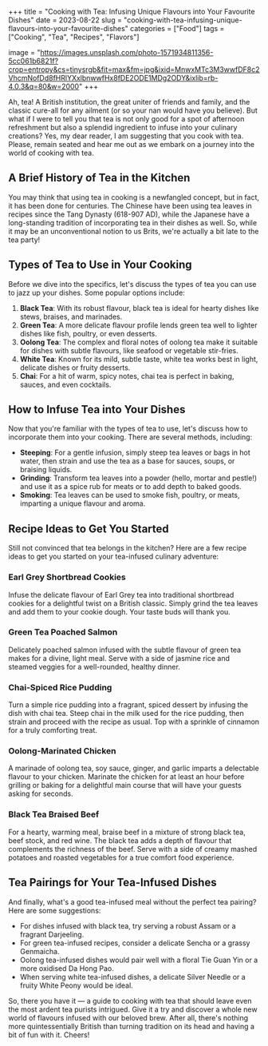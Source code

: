 +++
title = "Cooking with Tea: Infusing Unique Flavours into Your Favourite Dishes"
date = 2023-08-22
slug = "cooking-with-tea-infusing-unique-flavours-into-your-favourite-dishes"
categories = ["Food"]
tags = ["Cooking", "Tea", "Recipes", "Flavors"]

image = "https://images.unsplash.com/photo-1571934811356-5cc061b6821f?crop=entropy&cs=tinysrgb&fit=max&fm=jpg&ixid=MnwxMTc3M3wwfDF8c2VhcmNofDd8fHRlYXxlbnwwfHx8fDE2ODE1MDg2ODY&ixlib=rb-4.0.3&q=80&w=2000"
+++

<p>Ah, tea! A British institution, the great uniter of friends and family, and the classic cure-all for any ailment (or so your nan would have you believe). But what if I were to tell you that tea is not only good for a spot of afternoon refreshment but also a splendid ingredient to infuse into your culinary creations? Yes, my dear reader, I am suggesting that you cook with tea. Please, remain seated and hear me out as we embark on a journey into the world of cooking with tea.</p><h2 id="a-brief-history-of-tea-in-the-kitchen">A Brief History of Tea in the Kitchen</h2><p>You may think that using tea in cooking is a newfangled concept, but in fact, it has been done for centuries. The Chinese have been using tea leaves in recipes since the Tang Dynasty (618-907 AD), while the Japanese have a long-standing tradition of incorporating tea in their dishes as well. So, while it may be an unconventional notion to us Brits, we're actually a bit late to the tea party!</p><h2 id="types-of-tea-to-use-in-your-cooking">Types of Tea to Use in Your Cooking</h2><p>Before we dive into the specifics, let's discuss the types of tea you can use to jazz up your dishes. Some popular options include:</p><ol><li><strong>Black Tea</strong>: With its robust flavour, black tea is ideal for hearty dishes like stews, braises, and marinades.</li><li><strong>Green Tea</strong>: A more delicate flavour profile lends green tea well to lighter dishes like fish, poultry, or even desserts.</li><li><strong>Oolong Tea</strong>: The complex and floral notes of oolong tea make it suitable for dishes with subtle flavours, like seafood or vegetable stir-fries.</li><li><strong>White Tea</strong>: Known for its mild, subtle taste, white tea works best in light, delicate dishes or fruity desserts.</li><li><strong>Chai</strong>: For a hit of warm, spicy notes, chai tea is perfect in baking, sauces, and even cocktails.</li></ol><h2 id="how-to-infuse-tea-into-your-dishes">How to Infuse Tea into Your Dishes</h2><p>Now that you're familiar with the types of tea to use, let's discuss how to incorporate them into your cooking. There are several methods, including:</p><ul><li><strong>Steeping</strong>: For a gentle infusion, simply steep tea leaves or bags in hot water, then strain and use the tea as a base for sauces, soups, or braising liquids.</li><li><strong>Grinding</strong>: Transform tea leaves into a powder (hello, mortar and pestle!) and use it as a spice rub for meats or to add depth to baked goods.</li><li><strong>Smoking</strong>: Tea leaves can be used to smoke fish, poultry, or meats, imparting a unique flavour and aroma.</li></ul><h2 id="recipe-ideas-to-get-you-started">Recipe Ideas to Get You Started</h2><p>Still not convinced that tea belongs in the kitchen? Here are a few recipe ideas to get you started on your tea-infused culinary adventure:</p><h3 id="earl-grey-shortbread-cookies">Earl Grey Shortbread Cookies</h3><p>Infuse the delicate flavour of Earl Grey tea into traditional shortbread cookies for a delightful twist on a British classic. Simply grind the tea leaves and add them to your cookie dough. Your taste buds will thank you.</p><h3 id="green-tea-poached-salmon">Green Tea Poached Salmon</h3><p>Delicately poached salmon infused with the subtle flavour of green tea makes for a divine, light meal. Serve with a side of jasmine rice and steamed veggies for a well-rounded, healthy dinner.</p><h3 id="chai-spiced-rice-pudding">Chai-Spiced Rice Pudding</h3><p>Turn a simple rice pudding into a fragrant, spiced dessert by infusing the dish with chai tea. Steep chai in the milk used for the rice pudding, then strain and proceed with the recipe as usual. Top with a sprinkle of cinnamon for a truly comforting treat.</p><h3 id="oolong-marinated-chicken">Oolong-Marinated Chicken</h3><p>A marinade of oolong tea, soy sauce, ginger, and garlic imparts a delectable flavour to your chicken. Marinate the chicken for at least an hour before grilling or baking for a delightful main course that will have your guests asking for seconds.</p><h3 id="black-tea-braised-beef">Black Tea Braised Beef</h3><p>For a hearty, warming meal, braise beef in a mixture of strong black tea, beef stock, and red wine. The black tea adds a depth of flavour that complements the richness of the beef. Serve with a side of creamy mashed potatoes and roasted vegetables for a true comfort food experience.</p><h2 id="tea-pairings-for-your-tea-infused-dishes">Tea Pairings for Your Tea-Infused Dishes</h2><p>And finally, what's a good tea-infused meal without the perfect tea pairing? Here are some suggestions:</p><ul><li>For dishes infused with black tea, try serving a robust Assam or a fragrant Darjeeling.</li><li>For green tea-infused recipes, consider a delicate Sencha or a grassy Genmaicha.</li><li>Oolong tea-infused dishes would pair well with a floral Tie Guan Yin or a more oxidised Da Hong Pao.</li><li>When serving white tea-infused dishes, a delicate Silver Needle or a fruity White Peony would be ideal.</li></ul><p>So, there you have it — a guide to cooking with tea that should leave even the most ardent tea purists intrigued. Give it a try and discover a whole new world of flavours infused with our beloved brew. After all, there's nothing more quintessentially British than turning tradition on its head and having a bit of fun with it. Cheers!</p>
